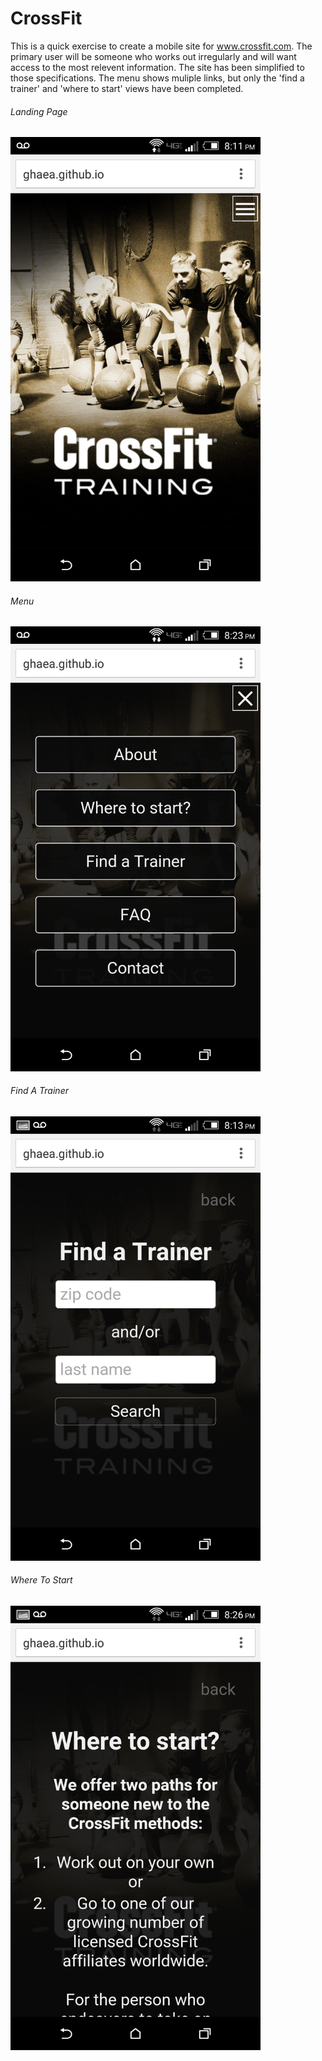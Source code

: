 # CrossFit

This is a quick exercise to create a mobile site for www.crossfit.com.  The primary user will be someone who works out irregularly and will want access to the most relevent information.  The site has been simplified to those specifications.  The menu shows muliple links, but only the 'find a trainer' and 'where to start' views have been completed.


###### Landing Page

<img src="https://github.com/ghaea/CrossFit/blob/gh-pages/Screenshot-landing.png" alt="landing" width="400px" >

###### Menu
<img src="https://github.com/ghaea/CrossFit/blob/gh-pages/Screenshot-menu.png" alt="menu" width="400px" >

###### Find A Trainer
<img src="https://github.com/ghaea/CrossFit/blob/gh-pages/Screenshot-find-trianer.png" alt="trainer" width="400px" >

###### Where To Start
<img src="https://github.com/ghaea/CrossFit/blob/gh-pages/Screenshot-where-to-start.png" alt="start" width="400px" >
